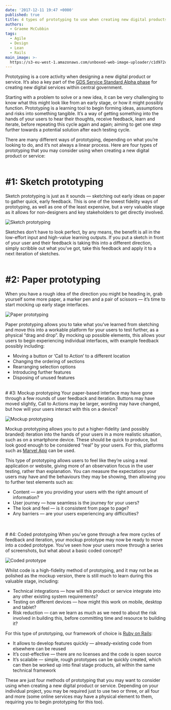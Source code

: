 ```yaml
---
date: '2017-12-11 19:47 +0000'
published: true
title: 4 types of prototyping to use when creating new digital products and services
authors:
  - Graeme McCubbin
tags:
  - Agile
  - Design
  - Lean
  - Rails
main_image: >-
  https://s3-eu-west-1.amazonaws.com/unboxed-web-image-uploader/c1d972c69bc550453fa1c90c8847569d.png
---
```

Prototyping is a core activity when designing a new digital product or service. It’s also a key part of the [GDS Service Standard Alpha phase](https://www.gov.uk/service-manual/agile-delivery/how-the-alpha-phase-works) for creating new digital services within central government.<br/>

Starting with a problem to solve or a new idea, it can be very challenging to know what this might look like from an early stage, or how it might possibly function. Prototyping is a learning tool to begin forming ideas, assumptions and risks into something tangible. It’s a way of getting something into the hands of your users to hear their thoughts, receive feedback, learn and iterate, before repeating this cycle again and again; aiming to get one step further towards a potential solution after each testing cycle.<br/>

There are many different ways of prototyping, depending on what you’re looking to do, and it’s not always a linear process. Here are four types of prototyping that you may consider using when creating a new digital product or service:<br/>
<br/>

# #1: Sketch prototyping
Sketch prototyping is just as it sounds — sketching out early ideas on paper to gather quick, early feedback. This is one of the lowest fidelity ways of prototyping, as well as one of the least expensive, but a very valuable stage as it allows for non-designers and key stakeholders to get directly involved.<br/>

![Sketch prototyping](https://s3-eu-west-1.amazonaws.com/unboxed-web-image-uploader/189ddc87cb9be51e335a9971130774f4.png)

Sketches don’t have to look perfect, by any means, the benefit is all in the low-effort input and high-value learning outputs. If you put a sketch in front of your user and their feedback is taking this into a different direction, simply scribble out what you’ve got, take this feedback and apply it to a next iteration of sketches.<br/>
<br/>

# #2: Paper prototyping
When you have a rough idea of the direction you might be heading in, grab yourself some more paper, a marker pen and a pair of scissors — it’s time to start mocking up early stage interfaces.<br/>

![Paper prototyping](https://s3-eu-west-1.amazonaws.com/unboxed-web-image-uploader/c2de940c88e5db79e3cbb6a97f0fe3df.png)

Paper prototyping allows you to take what you’ve learned from sketching and move this into a workable platform for your users to test further, as a physical “drag and drop”. By mocking up possible elements, this allows your users to begin experiencing individual interfaces, with example feedback possibly including:<br/>

- Moving a button or ‘Call to Action’ to a different location
- Changing the ordering of sections
- Rearranging selection options
- Introducing further features
- Disposing of unused features


<br/>
# #3: Mockup prototyping
Your paper-based interface may have gone through a few rounds of user feedback and iteration. Buttons may have moved slightly, Call to Actions may be larger, wording may have changed, but how will your users interact with this on a device?<br/>

![Mockup prototyping](https://s3-eu-west-1.amazonaws.com/unboxed-web-image-uploader/53ce33475e6a6d8ae92c06617e16cc56.png)

Mockup prototyping allows you to put a higher-fidelity (and possibly branded) iteration into the hands of your users in a more realistic situation, such as on a smartphone device. These should be quick to produce, but look good enough to be considered “real” by your users. For this, platforms such as [Marvel App](https://marvelapp.com/) can be used.<br/>

This type of prototyping allows users to feel like they’re using a real application or website, giving more of an observation focus in the user testing, rather than explanation. You can measure the expectations your users may have and the behaviours they may be showing, then allowing you to further test elements such as:<br/>

- Content — are you providing your users with the right amount of information?
- User journey — how seamless is the journey for your users?
- The look and feel — is it consistent from page to page?
- Any barriers — are your users experiencing any difficulties?
<br/>

<br/>
# #4: Coded prototyping
When you’ve gone through a few more cycles of feedback and iteration, your mockup prototype may now be ready to move into a coded prototype. You’ve seen how your users move through a series of screenshots, but what about a basic coded concept?<br/>

![Coded prototype](https://s3-eu-west-1.amazonaws.com/unboxed-web-image-uploader/06ec4ffcff86c41ffa3e5d564ed636a5.png)

Whilst code is a high-fidelity method of prototyping, and it may not be as polished as the mockup version, there is still much to learn during this valuable stage, including:<br/>

- Technical integrations — how will this product or service integrate into any other existing system requirements?
- Testing on different devices — how might this work on mobile, desktop and tablet?
- Risk reduction — can we learn as much as we need to about the risk involved in building this, before committing time and resource to building it?

For this type of prototyping, our framework of choice is [Ruby on Rails](http://rubyonrails.org/):<br/> 

- It allows to develop features quickly — already-existing code from elsewhere can be reused
- It’s cost-effective  — there are no licenses and the code is open source
- It’s scalable  — simple, rough prototypes can be quickly created, which can then be worked up into final stage products, all within the same technical framework

These are just four methods of prototyping that you may want to consider using when creating a new digital product or service. Depending on your individual project, you may be required just to use two or three, or all four and more (some online services may have a physical element to them, requiring you to begin prototyping for this too).
